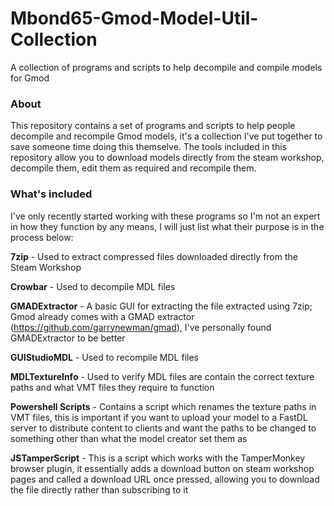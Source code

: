 # Mbond65-Gmod-Model-Util-Collection
A collection of programs and scripts to help decompile and compile models for Gmod

<h3>About</h3>

This repository contains a set of programs and scripts to help people decompile and recompile Gmod models, it's a collection I've put
together to save someone time doing this themselve. The tools included in this repository allow you to download models directly from the steam
workshop, decompile them, edit them as required and recompile them.

<h3>What's included</h3>

I've only recently started working with these programs so I'm not an expert in how they function by any means, I will just list what
their purpose is in the process below:

<b>7zip</b> - Used to extract compressed files downloaded directly from the Steam Workshop

<b>Crowbar</b> - Used to decompile MDL files

<b>GMADExtractor</b> - A basic GUI for extracting the file extracted using 7zip; Gmod already comes with a GMAD extractor (https://github.com/garrynewman/gmad), I've
personally found GMADExtractor to be better

<b>GUIStudioMDL</b> - Used to recompile MDL files

<b>MDLTextureInfo</b> - Used to verify MDL files are contain the correct texture paths and what VMT files they require to function

<b>Powershell Scripts</b> - Contains a script which renames the texture paths in VMT files, this is important if you want to upload
your model to a FastDL server to distribute content to clients and want the paths to be changed to something other than what the model
creator set them as

<b>JSTamperScript</b> - This is a script which works with the TamperMonkey browser plugin, it essentially adds a download button on
steam workshop pages and called a download URL once pressed, allowing you to download the file directly rather than subscribing to it

